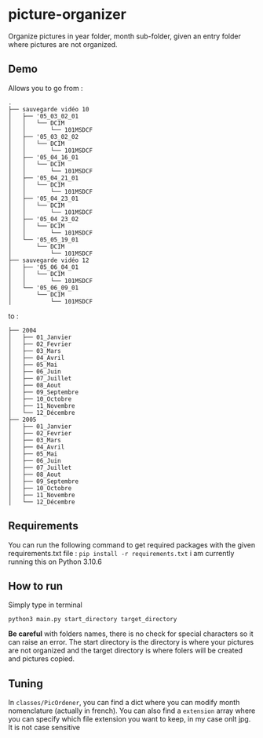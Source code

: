 # picture-organizer
Organize pictures in year folder, month sub-folder, given an entry folder where pictures are not organized.

## Demo

Allows you to go from :
```
.
├── sauvegarde vidéo 10
│   ├── '05_03_02_01
│   │   └── DCIM
│   │       └── 101MSDCF
│   ├── '05_03_02_02
│   │   └── DCIM
│   │       └── 101MSDCF
│   ├── '05_04_16_01
│   │   └── DCIM
│   │       └── 101MSDCF
│   ├── '05_04_21_01
│   │   └── DCIM
│   │       └── 101MSDCF
│   ├── '05_04_23_01
│   │   └── DCIM
│   │       └── 101MSDCF
│   ├── '05_04_23_02
│   │   └── DCIM
│   │       └── 101MSDCF
│   └── '05_05_19_01
│       └── DCIM
│           └── 101MSDCF
├── sauvegarde vidéo 12
│   ├── '05_06_04_01
│   │   └── DCIM
│   │       └── 101MSDCF
│   └── '05_06_09_01
│       └── DCIM
│           └── 101MSDCF

```

to :
```
├── 2004
│   ├── 01_Janvier
│   ├── 02_Fevrier
│   ├── 03_Mars
│   ├── 04_Avril
│   ├── 05_Mai
│   ├── 06_Juin
│   ├── 07_Juillet
│   ├── 08_Aout
│   ├── 09_Septembre
│   ├── 10_Octobre
│   ├── 11_Novembre
│   └── 12_Décembre
├── 2005
│   ├── 01_Janvier
│   ├── 02_Fevrier
│   ├── 03_Mars
│   ├── 04_Avril
│   ├── 05_Mai
│   ├── 06_Juin
│   ├── 07_Juillet
│   ├── 08_Aout
│   ├── 09_Septembre
│   ├── 10_Octobre
│   ├── 11_Novembre
│   └── 12_Décembre
```

## Requirements

You can run the following command to get required packages with the given requirements.txt file :
```pip install -r requirements.txt```
i am currently running this on Python 3.10.6

## How to run
Simply type in terminal
```
python3 main.py start_directory target_directory
```
**Be careful** with folders names, there is no check for special characters so it can raise an error.
The start directory is the directory is where your pictures are not organized and the target directory is where folers will be created and pictures copied.

## Tuning
In ```classes/PicOrdener```, you can find a dict where you can modify month nomenclature (actually in french).
You can also find a ```extension``` array where you can specify which file extension you want to keep, in my case onlt jpg. It is not case sensitive
